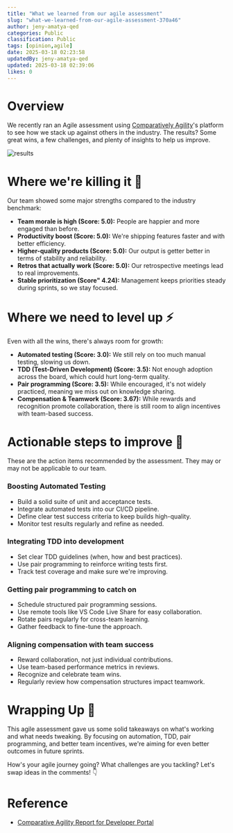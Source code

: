 ```yaml
---
title: "What we learned from our agile assessment"
slug: "what-we-learned-from-our-agile-assessment-370a46"
author: jeny-amatya-qed
categories: Public
classification: Public
tags: [opinion,agile]
date: 2025-03-18 02:23:58 
updatedBy: jeny-amatya-qed
updated: 2025-03-18 02:39:06 
likes: 0
---
```


# Overview
We recently ran an Agile assessment using [Comparatively Agility](https://www.comparativeagility.com/)'s platform to see how we stack up against others in the industry. The results? Some great wins, a few challenges, and plenty of insights to help us improve.

![results](https://sadevportal3.blob.core.windows.net/root/dp-ca-insights.png)

# Where we're killing it 🎉
Our team showed some major strengths compared to the industry benchmark:
- **Team morale is high (Score: 5.0):** People are happier and more engaged than before.
- **Productivity boost (Score: 5.0):** We're shipping features faster and with better efficiency.
- **Higher-quality products (Score: 5.0):** Our output is getter better in terms of stability and reliability.
- **Retros that actually work (Score: 5.0):** Our retrospective meetings lead to real improvements.
- **Stable prioritization (Score" 4.24):** Management keeps priorities steady during sprints, so we stay focused.

# Where we need to level up ⚡
Even with all the wins, there's always room for growth:
- **Automated testing (Score: 3.0):** We still rely on too much manual testing, slowing us down.
- **TDD (Test-Driven Development) (Score: 3.5):** Not enough adoption across the board, which could hurt long-term quality.
- **Pair programming (Score: 3.5):** While encouraged, it's not widely practiced, meaning we miss out on knowledge sharing.
- **Compensation & Teamwork (Score: 3.67):** While rewards and recognition promote collaboration, there  is still room to align incentives with team-based success.

# Actionable steps to improve 🚀
These are the action items recommended by the assessment. They may or may not be applicable to our team.
### Boosting Automated Testing
- Build a solid suite of unit and acceptance tests.
- Integrate automated tests into our CI/CD pipeline.
- Define clear test success criteria to keep builds high-quality.
- Monitor test results regularly and refine as needed.

### Integrating TDD into development
- Set clear TDD guidelines (when, how and best practices).
- Use pair programming to reinforce writing tests first.
- Track test coverage and make sure we're improving.

### Getting pair programming to catch on
- Schedule structured pair programming sessions.
- Use remote tools like VS Code Live Share for easy collaboration.
- Rotate pairs regularly for cross-team learning.
- Gather feedback to fine-tune the approach.

### Aligning compensation with team success
- Reward collaboration, not just individual contributions.
- Use team-based performance metrics in reviews.
- Recognize and celebrate team wins.
- Regularly review how compensation structures impact teamwork.

# Wrapping Up 🎯
This agile assessment gave us some solid takeaways on what's working and what needs tweaking. By focusing on automation, TDD, pair programming, and better team incentives, we're aiming for even better outcomes in future sprints.

How's your agile journey going? What challenges are you tackling? Let's swap ideas in the comments! 👇

# Reference
- [Comparative Agility Report for Developer Portal](https://sadevportal3.blob.core.windows.net/root/DP_CA_Education.pdf)